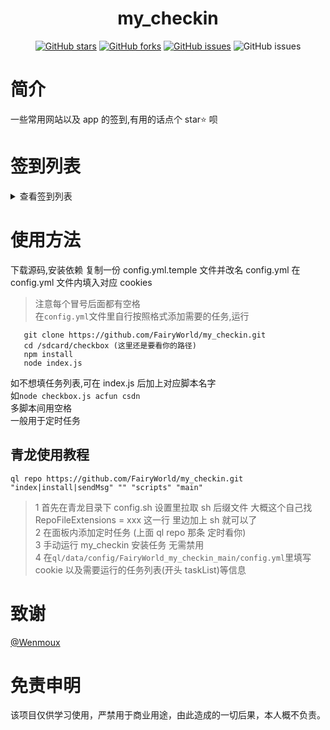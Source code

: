<div align="center"> 
<h1 align="center">my_checkin</h1>

[![GitHub stars](https://img.shields.io/github/stars/FairyWorld/my_checkin?style=flat-square)](https://github.com/FairyWorld/my_checkin)
[![GitHub forks](https://img.shields.io/github/forks/FairyWorld/my_checkin?style=flat-square)](https://github.com/FairyWorld/my_checkin/network)
[![GitHub issues](https://img.shields.io/github/issues/FairyWorld/my_checkin?style=flat-square)](https://github.com/FairyWorld/my_checkin/issues)
![GitHub issues](https://img.shields.io/github/languages/code-size/FairyWorld/my_checkin?style=flat-square)

</div>

# 简介

一些常用网站以及 app 的签到,有用的话点个 star⭐️ 呗

# 签到列表

<details>
<summary>查看签到列表</summary>

- [x] [时光相册](http://dbmxb.top/)每日签到
</details>

# 使用方法

下载源码,安装依赖
复制一份 config.yml.temple 文件并改名 config.yml
在 config.yml 文件内填入对应 cookies

> 注意每个冒号后面都有空格  
> 在`config.yml`文件里自行按照格式添加需要的任务,运行

```
   git clone https://github.com/FairyWorld/my_checkin.git
   cd /sdcard/checkbox (这里还是要看你的路径)
   npm install
   node index.js
```

如不想填任务列表,可在 index.js 后加上对应脚本名字  
如`node checkbox.js acfun csdn`  
多脚本间用空格  
一般用于定时任务

## 青龙使用教程

```
ql repo https://github.com/FairyWorld/my_checkin.git "index|install|sendMsg" "" "scripts" "main"
```

> 1 首先在青龙目录下 config.sh 设置里拉取 sh 后缀文件 大概这个自己找 RepoFileExtensions = xxx 这一行 里边加上 sh 就可以了  
>  2 在面板内添加定时任务 (上面 ql repo 那条 定时看你)  
>  3 手动运行 my_checkin 安装任务 无需禁用  
>  4 在`ql/data/config/FairyWorld_my_checkin_main/config.yml`里填写 cookie 以及需要运行的任务列表(开头 taskList)等信息

# 致谢

[@Wenmoux](https://github.com/Wenmoux/checkbox/tree/master)

# 免责申明

该项目仅供学习使用，严禁用于商业用途，由此造成的一切后果，本人概不负责。
